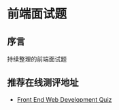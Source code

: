 # 前端面试题

## 序言

持续整理的前端面试题


## 推荐在线测评地址
- [Front End Web Development Quiz](http://davidshariff.com/quiz/)